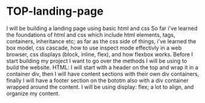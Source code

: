 # TOP-landing-page
I will be building a landing page using basic html and css
So far i've learned the foundations of html and css which include html elements, tags, containers, inheritance etc; as far as the css side of things, i've learned the box model, css cascade, how to use inspect mode effectivly in a web browser, css displays (block, inline, flex), and how flexbox works.
Before I start building my project I want to go over the methods I will be using to build the website.
HTML: I will start with a header on the top and wrap it in a container div, then I will have content sections with their own div containers, finally I will have a footer section on the bototm also with a div container wrapped around the content. I will be using display: flex; a lot to align, and organize my content.